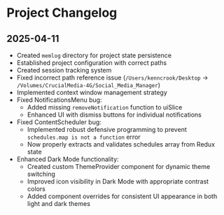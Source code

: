 # Project Changelog

## 2025-04-11
- Created `memlog` directory for project state persistence
- Established project configuration with correct paths
- Created session tracking system
- Fixed incorrect path reference issue (`/Users/kenncrook/Desktop` → `/Volumes/CrucialMedia-4G/Social_Media_Manager`)
- Implemented context window management strategy
- Fixed NotificationsMenu bug:
  - Added missing `removeNotification` function to uiSlice
  - Enhanced UI with dismiss buttons for individual notifications
- Fixed ContentScheduler bug:
  - Implemented robust defensive programming to prevent `schedules.map is not a function` error
  - Now properly extracts and validates schedules array from Redux state
- Enhanced Dark Mode functionality:
  - Created custom ThemeProvider component for dynamic theme switching
  - Improved icon visibility in Dark Mode with appropriate contrast colors
  - Added component overrides for consistent UI appearance in both light and dark themes

